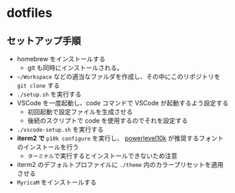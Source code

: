 # dotfiles

## セットアップ手順

- homebrew をインストールする
  - git も同時にインストールされる。
- `~/Workspace` などの適当なファルダを作成し、その中にこのリポジトリを `git clone` する
- `./setup.sh` を実行する
- VSCode を一度起動し、code コマンドで VSCode が起動するよう設定する
  - 初回起動で設定ファイルを生成させる
  - 後続のスクリプトで code を使用するのでそれを設定する
- `./vscode-setup.sh` を実行する
- **iterm2 で** `p10k configure` を実行し、 [powerlevel10k](https://github.com/romkatv/powerlevel10k) が推奨するフォントのインストールを行う
  - `ターミナル`で実行するとインストールできないため注意
- iterm2 のデフォルトプロファイルに `./theme` 内のカラープリセットを適用させる
- `MyricaM` をインストールする
